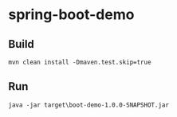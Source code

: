 spring-boot-demo
================

## Build

    mvn clean install -Dmaven.test.skip=true

## Run

    java -jar target\boot-demo-1.0.0-SNAPSHOT.jar
